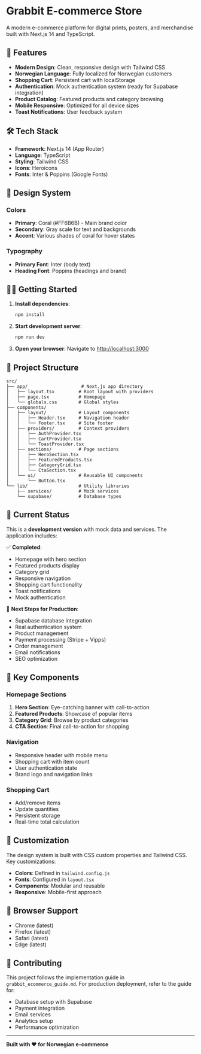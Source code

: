 # Grabbit E-commerce Store

A modern e-commerce platform for digital prints, posters, and merchandise built with Next.js 14 and TypeScript.

## 🚀 Features

- **Modern Design**: Clean, responsive design with Tailwind CSS
- **Norwegian Language**: Fully localized for Norwegian customers
- **Shopping Cart**: Persistent cart with localStorage
- **Authentication**: Mock authentication system (ready for Supabase integration)
- **Product Catalog**: Featured products and category browsing
- **Mobile Responsive**: Optimized for all device sizes
- **Toast Notifications**: User feedback system

## 🛠️ Tech Stack

- **Framework**: Next.js 14 (App Router)
- **Language**: TypeScript
- **Styling**: Tailwind CSS
- **Icons**: Heroicons
- **Fonts**: Inter & Poppins (Google Fonts)

## 🎨 Design System

### Colors
- **Primary**: Coral (#FF6B6B) - Main brand color
- **Secondary**: Gray scale for text and backgrounds
- **Accent**: Various shades of coral for hover states

### Typography
- **Primary Font**: Inter (body text)
- **Heading Font**: Poppins (headings and brand)

## 🏃‍♂️ Getting Started

1. **Install dependencies**:
   ```bash
   npm install
   ```

2. **Start development server**:
   ```bash
   npm run dev
   ```

3. **Open your browser**:
   Navigate to [http://localhost:3000](http://localhost:3000)

## 📁 Project Structure

```
src/
├── app/                    # Next.js app directory
│   ├── layout.tsx         # Root layout with providers
│   ├── page.tsx           # Homepage
│   └── globals.css        # Global styles
├── components/
│   ├── layout/            # Layout components
│   │   ├── Header.tsx     # Navigation header
│   │   └── Footer.tsx     # Site footer
│   ├── providers/         # Context providers
│   │   ├── AuthProvider.tsx
│   │   ├── CartProvider.tsx
│   │   └── ToastProvider.tsx
│   ├── sections/          # Page sections
│   │   ├── HeroSection.tsx
│   │   ├── FeaturedProducts.tsx
│   │   ├── CategoryGrid.tsx
│   │   └── CtaSection.tsx
│   └── ui/                # Reusable UI components
│       └── Button.tsx
└── lib/                   # Utility libraries
    ├── services/          # Mock services
    └── supabase/          # Database types
```

## 🎯 Current Status

This is a **development version** with mock data and services. The application includes:

✅ **Completed**:
- Homepage with hero section
- Featured products display
- Category grid
- Responsive navigation
- Shopping cart functionality
- Toast notifications
- Mock authentication

🚧 **Next Steps for Production**:
- Supabase database integration
- Real authentication system
- Product management
- Payment processing (Stripe + Vipps)
- Order management
- Email notifications
- SEO optimization

## 🌟 Key Components

### Homepage Sections
1. **Hero Section**: Eye-catching banner with call-to-action
2. **Featured Products**: Showcase of popular items
3. **Category Grid**: Browse by product categories
4. **CTA Section**: Final call-to-action for shopping

### Navigation
- Responsive header with mobile menu
- Shopping cart with item count
- User authentication state
- Brand logo and navigation links

### Shopping Cart
- Add/remove items
- Update quantities
- Persistent storage
- Real-time total calculation

## 🎨 Customization

The design system is built with CSS custom properties and Tailwind CSS. Key customizations:

- **Colors**: Defined in `tailwind.config.js`
- **Fonts**: Configured in `layout.tsx`
- **Components**: Modular and reusable
- **Responsive**: Mobile-first approach

## 📱 Browser Support

- Chrome (latest)
- Firefox (latest)
- Safari (latest)
- Edge (latest)

## 🤝 Contributing

This project follows the implementation guide in `grabbit_ecommerce_guide.md`. For production deployment, refer to the guide for:

- Database setup with Supabase
- Payment integration
- Email services
- Analytics setup
- Performance optimization

---

**Built with ❤️ for Norwegian e-commerce**
